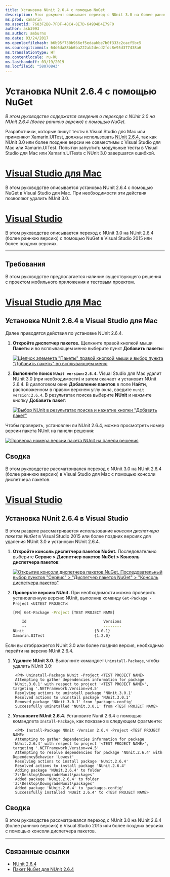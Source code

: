 ```yaml
---
title: Установка NUnit 2.6.4 с помощью NuGet
description: Этот документ описывает переход с NUnit 3.0 на более раннюю версию NUnit 2.6.4 с помощью NuGet. Это необходимо при работе с Xamarin.UITest, который не поддерживает NUnit 3.x.
ms.prod: xamarin
ms.assetid: 7683F2B8-7FDF-48C4-8E7D-649D4D4E79F0
author: asb3993
ms.author: amburns
ms.date: 03/24/2017
ms.openlocfilehash: b6b95f730b966ef5edaabbe7b0f333c2cacf5bc5
ms.sourcegitcommit: 64d6da88bb6ba222ab2decd2fdc8e95d377438a6
ms.translationtype: HT
ms.contentlocale: ru-RU
ms.lasthandoff: 03/19/2019
ms.locfileid: "58070843"
---
```

# <a name="installing-nunit-264-using-nuget"></a>Установка NUnit 2.6.4 с помощью NuGet

_В этом руководстве содержатся сведения о переходе с NUnit 3.0 на NUnit 2.6.4 (более раннюю версию) с помощью NuGet._

Разработчики, которые пишут тесты в Visual Studio для Mac или применяют Xamarin.UITest, должны использовать [NUnit 2.6.4](http://nunit.org/index.php?p=docHome&r=2.6.4), так как NUnit 3.0 или более поздние версии не совместимы с Visual Studio для Mac или Xamarin.UITest. Попытки запустить модульные тесты в Visual Studio для Mac или Xamarin.UITests с NUnit 3.0 завершатся ошибкой.

# <a name="visual-studio-for-mactabmacos"></a>[Visual Studio для Mac](#tab/macos)

В этом руководстве описывается установка NUnit 2.6.4 с помощью NuGet в Visual Studio для Mac. При необходимости эти действия позволяют удалить NUnit 3.0.

# <a name="visual-studiotabwindows"></a>[Visual Studio](#tab/windows)

В этом руководстве описывается переход с NUnit 3.0 на NUnit 2.6.4 (более раннюю версию) с помощью NuGet в Visual Studio 2015 или более поздних версиях.

-----

## <a name="requirements"></a>Требования

В этом руководстве предполагается наличие существующего решения с проектом мобильного приложения и тестовым проектом.

# <a name="visual-studio-for-mactabmacos"></a>[Visual Studio для Mac](#tab/macos)

## <a name="installing-nunit-264-in-visual-studio-for-mac"></a>Установка NUnit 2.6.4 в Visual Studio для Mac

Далее приводятся действия по установке NUnit 2.6.4.


1. **Откройте диспетчер пакетов.** Щелкните правой кнопкой мыши **Пакеты** и во всплывающем меню выберите пункт **Добавить пакеты**:

    [![](installing-nunit-using-nuget-images/add-packages-xs.png "Щелчок элемента \"Пакеты\" правой кнопкой мыши и выбор пункта \"Добавить пакеты\" во всплывающем меню")](installing-nunit-using-nuget-images/add-packages-xs.png#lightbox)
    
1. **Выполните поиск `NUnit version:2.6.4`.** Visual Studio для Mac удалит NUnit 3.0 (при необходимости) и затем скачает и установит NUnit 2.6.4. В диалоговом окне **Добавление пакетов** в поле **Найти**, расположенном в правом верхнем углу окна, введите `nunit version:2.6.4`. В результатах поиска выберите **NUnit** и нажмите кнопку **Добавить пакет**:

    [![](installing-nunit-using-nuget-images/nunit-search-xs.png "Выбор NUnit в результатах поиска и нажатие кнопки \"Добавить пакет\"")](installing-nunit-using-nuget-images/nunit-search-xs.png#lightbox)


Чтобы проверить, установлен ли NUnit 2.6.4, можно просмотреть номер версии пакета NUnit на панели решения:

[![](installing-nunit-using-nuget-images/nunit-2-6-4-installed.png "Проверка номера версии пакета NUnit на панели решения")](installing-nunit-using-nuget-images/nunit-2-6-4-installed.png#lightbox)

## <a name="summary"></a>Сводка

В этом руководстве рассматривался переход с NUnit 3.0 на NUnit 2.6.4 (более раннюю версию) в Visual Studio для Mac с помощью консоли диспетчера пакетов.


# <a name="visual-studiotabwindows"></a>[Visual Studio](#tab/windows)

## <a name="installing-nunit-264-in-visual-studio"></a>Установка NUnit 2.6.4 в Visual Studio

В этом разделе рассматривается использование _консоли диспетчера пакетов NuGet_ в Visual Studio 2015 или более поздних версиях для удаления NUnit 3.0 и установки NUnit 2.6.4.


1. **Откройте консоль диспетчера пакетов NuGet.** Последовательно выберите **Сервис > Диспетчер пакетов NuGet > Консоль диспетчера пакетов**:

    [![](installing-nunit-using-nuget-images/package-manager-console.png "Открытие консоли диспетчера пакетов NuGet. Последовательный выбор пунктов \"Сервис\" > \"Диспетчер пакетов NuGet\" > \"Консоль диспетчера пакетов\"")](installing-nunit-using-nuget-images/package-manager-console.png#lightbox)
    
1. **Проверьте версию NUnit.** При необходимости можно проверить установленную версию NUnit, выполнив команду `Get-Package -Project <UITEST PROJECT>`:

    ```bash
    [PM] Get-Package -Project [TEST PROJECT NAME]
    
        Id                                  Versions                                 ProjectName
        --                                  --------                                 -----------
    NUnit                               {3.0.1}                                  [TEST PROJECT NAME]
    Xamarin.UITest                      {1.2.0}                                  [TEST PROJECT NAME]
    ```

Если вы отображается NUnit 3.0 или более поздняя версия, необходимо перейти на версию NUnit 2.6.4.

1. **Удалите NUnit 3.0.** Выполните командлет `Uninstall-Package`, чтобы удалить NUnit 3.0:

        <PM> Uninstall-Package NUnit -Project <TEST PROJECT NAME>
        Attempting to gather dependencies information for package 'NUnit.3.0.1' with respect to project '<TEST PROJECT NAME>', targeting '.NETFramework,Version=v4.5'
        Resolving actions to uninstall package 'NUnit.3.0.1'
        Resolved actions to uninstall package 'NUnit.3.0.1'
        Removed package 'NUnit.3.0.1' from 'packages.config'
        Successfully uninstalled 'NUnit.3.0.1' from <TEST PROJECT NAME>

1. **Установите NUnit 2.6.4.** Установите Nunit 2.6.4 с помощью командлета `Install-Package`, как показано в следующем фрагменте:

        <PM> Install-Package NUnit -Version 2.6.4 -Project <TEST PROJECT NAME>
        Attempting to gather dependencies information for package 'NUnit.2.6.4' with respect to project '<TEST PROJECT NAME>', targeting '.NETFramework,Version=v4.5'
        Attempting to resolve dependencies for package 'NUnit.2.6.4' with DependencyBehavior 'Lowest'
        Resolving actions to install package 'NUnit.2.6.4'
        Resolved actions to install package 'NUnit.2.6.4'
        Adding package 'NUnit.2.6.4' to folder 'Z:\Desktop\DowngradeNunit\packages'
        Added package 'NUnit.2.6.4' to folder 'Z:\Desktop\DowngradeNunit\packages'
        Added package 'NUnit.2.6.4' to 'packages.config'
        Successfully installed 'NUnit 2.6.4' to <TEST PROJECT NAME>
    
## <a name="summary"></a>Сводка

В этом руководстве рассматривался переход с NUnit 3.0 на NUnit 2.6.4 (более раннюю версию) в Visual Studio 2015 или более поздних версиях с помощью консоли диспетчера пакетов.

-----

## <a name="related-links"></a>Связанные ссылки

- [NUnit 2.6.4](http://nunit.org/index.php?p=docHome&r=2.6.4)
- [Пакет NuGet для NUnit 2.6.4](https://www.nuget.org/packages/NUnit/2.6.4)
